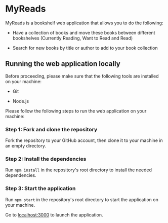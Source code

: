 # MyReads

MyReads is a bookshelf web application that allows you to do the following:

- Have a collection of books and move these books between different bookshelves (Currently Reading, Want to Read and Read)

- Search for new books by title or author to add to your book collection

## Running the web application locally

Before proceeding, please make sure that the following tools are installed on your machine:

- Git

- Node.js

Please follow the following steps to run the web application on your machine:

### Step 1: Fork and clone the repository

Fork the repository to your GitHub account, then clone it to your machine in an empty directory.

### Step 2: Install the dependencies

Run ```npm install``` in the repository's root directory to install the needed dependencies.

### Step 3: Start the application

Run ```npm start``` in the repository's root directory to start the application on your machine.

Go to <localhost:3000> to launch the application.
